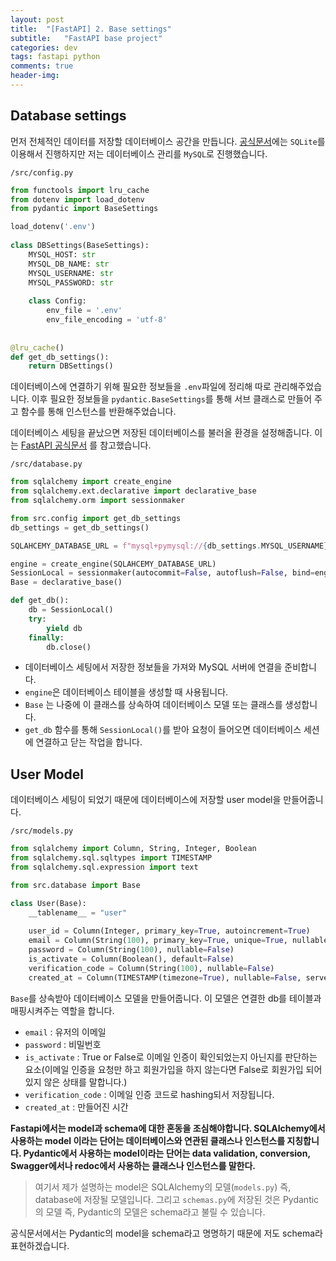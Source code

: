 ```yaml
---
layout: post
title:  "[FastAPI] 2. Base settings"
subtitle:   "FastAPI base project"
categories: dev
tags: fastapi python
comments: true
header-img:
---
```


## Database settings

먼저 전체적인 데이터를 저장할 데이터베이스 공간을 만듭니다. [공식문서](https://fastapi.tiangolo.com/ko/tutorial/sql-databases/#create-the-sqlalchemy-parts)에는 `SQLite`를 이용해서 진행하지만 저는 데이터베이스 관리를 `MySQL`로 진행했습니다.   

`/src/config.py`
```python
from functools import lru_cache
from dotenv import load_dotenv
from pydantic import BaseSettings

load_dotenv('.env')
    
class DBSettings(BaseSettings):
    MYSQL_HOST: str
    MYSQL_DB_NAME: str
    MYSQL_USERNAME: str
    MYSQL_PASSWORD: str
    
    class Config:
        env_file = '.env'
        env_file_encoding = 'utf-8'
        
        
@lru_cache()
def get_db_settings():
    return DBSettings()
```

데이터베이스에 연결하기 위해 필요한 정보들을 `.env`파일에 정리해 따로 관리해주었습니다. 이후 필요한 정보들을 `pydantic.BaseSettings`를 통해 서브 클래스로 만들어 주고 함수를 통해 인스턴스를 반환해주었습니다.

데이터베이스 세팅을 끝났으면 저장된 데이터베이스를 불러올 환경을 설정해줍니다. 이는 [FastAPI 공식문서](https://fastapi.tiangolo.com/ko/tutorial/sql-databases/#create-the-sqlalchemy-parts) 를 참고했습니다.

`/src/database.py`
```python
from sqlalchemy import create_engine
from sqlalchemy.ext.declarative import declarative_base
from sqlalchemy.orm import sessionmaker

from src.config import get_db_settings
db_settings = get_db_settings()

SQLAHCEMY_DATABASE_URL = f"mysql+pymysql://{db_settings.MYSQL_USERNAME}:{db_settings.MYSQL_PASSWORD}@{db_settings.MYSQL_HOST}/{db_settings.MYSQL_DB_NAME}"

engine = create_engine(SQLAHCEMY_DATABASE_URL)
SessionLocal = sessionmaker(autocommit=False, autoflush=False, bind=engine)
Base = declarative_base()

def get_db():
    db = SessionLocal()
    try:
        yield db
    finally:
        db.close()
```
- 데이터베이스 세팅에서 저장한 정보들을 가져와 MySQL 서버에 연결을 준비합니다.
- `engine`은 데이터베이스 테이블을 생성할 때 사용됩니다.
- `Base` 는 나중에 이 클래스를 상속하여 데이터베이스 모델 또는 클래스를 생성합니다.
- `get_db` 함수를 통해 `SessionLocal()`를 받아 요청이 들어오면 데이터베이스 세션에 연결하고 닫는 작업을 합니다.


## User Model

데이터베이스 세팅이 되었기 때문에 데이터베이스에 저장할 user model을 만들어줍니다.

`/src/models.py`
```python
from sqlalchemy import Column, String, Integer, Boolean
from sqlalchemy.sql.sqltypes import TIMESTAMP
from sqlalchemy.sql.expression import text

from src.database import Base

class User(Base):
    __tablename__ = "user"
    
    user_id = Column(Integer, primary_key=True, autoincrement=True)
    email = Column(String(100), primary_key=True, unique=True, nullable=False)
    password = Column(String(100), nullable=False)
    is_activate = Column(Boolean(), default=False)
    verification_code = Column(String(100), nullable=False)
    created_at = Column(TIMESTAMP(timezone=True), nullable=False, server_default=text('now()'))
```
`Base`를 상속받아 데이터베이스 모델을 만들어줍니다. 이 모델은 연결한 db를 테이블과 매핑시켜주는 역할을 합니다.
- `email` : 유저의 이메일
- `password` : 비밀번호
- `is_activate` : True or False로 이메일 인증이 확인되었는지 아닌지를 판단하는 요소(이메일 인증을 요청만 하고 회원가입을 하지 않는다면 False로 회원가입 되어있지 않은 상태를 말합니다.)
- `verification_code` : 이메일 인증 코드로 hashing되서 저장됩니다.
- `created_at` : 만들어진 시간

**Fastapi에서는 model과 schema에 대한 혼동을 조심해야합니다.
SQLAlchemy에서 사용하는 model 이라는 단어는 데이터베이스와 연관된 클래스나 인스턴스를 지칭합니다. Pydantic에서 사용하는 model이라는 단어는 data validation, conversion, Swagger에서나 redoc에서 사용하는 클래스나 인스턴스를 말한다.**
> 여기서 제가 설명하는 model은 SQLAlchemy의 모델(`models.py`) 즉, database에 저장될 모델입니다. 그리고 `schemas.py`에 저장된 것은 Pydantic의 모델 즉, Pydantic의 모델은 schema라고 불릴 수 있습니다.

공식문서에서는 Pydantic의 model을 schema라고 명명하기 때문에 저도 schema라 표현하겠습니다.